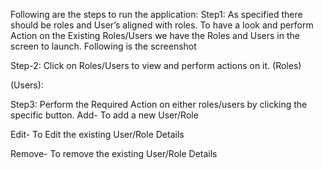 Following are the steps to run the application:
Step1: As specified there should be roles and User’s aligned with roles. To have a look and perform Action on the Existing Roles/Users we have the Roles and Users in the screen to launch.
Following is the screenshot

 
Step-2: Click on Roles/Users to view and perform actions on it.
(Roles)
 

(Users):
 
Step3: Perform the Required Action on either roles/users by clicking the specific button.
Add- To add a new User/Role
 
Edit- To Edit the existing User/Role Details
 
Remove- To remove the existing User/Role Details
 
 
